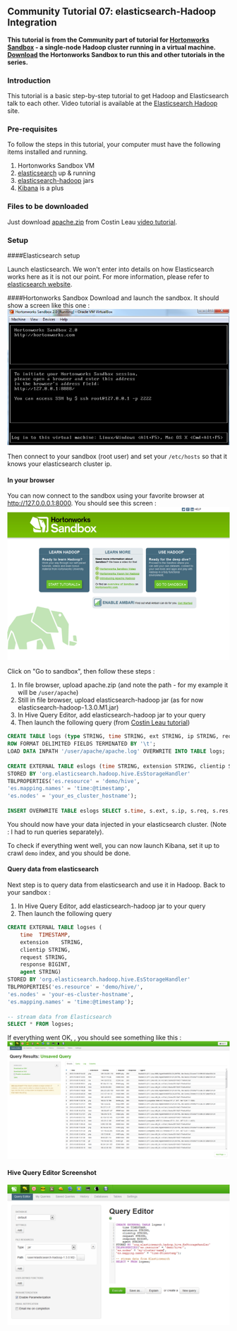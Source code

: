 ## Community Tutorial 07: elasticsearch-Hadoop Integration

**This tutorial is from the Community part of tutorial for [Hortonworks Sandbox](http://hortonworks.com/products/sandbox) - a single-node Hadoop cluster running in a virtual machine. [Download](http://hortonworks.com/products/sandbox) the Hortonworks Sandbox to run this and other tutorials in the series.**

### Introduction

This tutorial is a basic step-by-step tutorial to get Hadoop and Elasticsearch talk to each other. Video tutorial is available at the [Elasticsearch Hadoop](http://www.elasticsearch.org/videos/search-and-analytics-with-hadoop-and-elasticsearch/) site.

### Pre-requisites

To follow the steps in this tutorial, your computer must have the following items installed and running.

1. Hortonworks Sandbox VM
2. [elasticsearch](http://www.elasticsearch.org/overview/elasticsearch/) up & running
3. [elasticsearch-hadoop](http://www.elasticsearch.org/overview/hadoop/) jars 
4. [Kibana](http://www.elasticsearch.org/overview/kibana/) is a plus

### Files to be downloaded

Just download [apache.zip](http://download.elasticsearch.org/hadoop/short-video-1/apache.zip) from Costin Leau [video tutorial](http://www.elasticsearch.org/videos/search-and-analytics-with-hadoop-and-elasticsearch/).

### Setup
####Elasticsearch setup

Launch elasticsearch. We won't enter into details on how Elasticsearch works here as it is not our point. For more information, please refer to [elasticsearch website](http://www.elasticsearch.org/guide/).


####Hortonworks Sandbox
Download and launch the sandbox. It should show a screen like this one : 
![Sandbox start screen](images/tutorial-07/sandbox.png)

Then connect to your sandbox (root user) and set your ```/etc/hosts``` so that it knows your elasticsearch cluster ip.

#### In your browser
You can now connect to the sandbox using your favorite browser at http://127.0.0.0.1:8000. You should see this screen : ![Sandbox welcome screen](images/tutorial-07/welcome_screen.png)

Click on "Go to sandbox", then follow these steps : 

1. In file browser, upload apache.zip (and note the path - for my example it will be ```/user/apache```)
2. Still in file browser, upload elasticsearch-hadoop jar (as for now elasticsearch-hadoop-1.3.0.M1.jar)
2. In Hive Query Editor, add elasticsearch-hadoop jar to your query
3. Then launch the following query (from [Costin Leau tutorial](https://gist.github.com/costin/8025827))
``` sql
CREATE TABLE logs (type STRING, time STRING, ext STRING, ip STRING, req STRING, res INT, bytes INT, phpmem INT, agent STRING)
ROW FORMAT DELIMITED FIELDS TERMINATED BY '\t';
LOAD DATA INPATH '/user/apache/apache.log' OVERWRITE INTO TABLE logs;
 
CREATE EXTERNAL TABLE eslogs (time STRING, extension STRING, clientip STRING, request STRING, response INT, agent STRING)
STORED BY 'org.elasticsearch.hadoop.hive.EsStorageHandler'
TBLPROPERTIES('es.resource' = 'demo/hive',
'es.mapping.names' = 'time:@timestamp',
'es.nodes' = 'your_es_cluster_hostname');
 
INSERT OVERWRITE TABLE eslogs SELECT s.time, s.ext, s.ip, s.req, s.res, s.agent FROM logs s;
```

You should now have your data injected in your elasticsearch cluster. (Note : I had to run queries separately).

To check if everything went well, you can now launch Kibana, set it up to crawl ```demo``` index, and you should be done.

#### Query data from elasticsearch
Next step is to query data from elasticsearch and use it in Hadoop. Back to your sandbox : 
1. In Hive Query Editor, add elasticsearch-hadoop jar to your query
2. Then launch the following query
``` sql
CREATE EXTERNAL TABLE logses (
    time  TIMESTAMP,
    extension    STRING,
    clientip STRING,
    request STRING,
    response BIGINT, 
    agent STRING)
STORED BY 'org.elasticsearch.hadoop.hive.EsStorageHandler'
TBLPROPERTIES('es.resource' = 'demo/hive/', 
'es.nodes' = 'your-es-cluster-hostname', 
'es.mapping.names' = 'time:@timestamp');

-- stream data from Elasticsearch
SELECT * FROM logses;
```

If everything went OK, , you should see something like this : 
![Results from ES](images/tutorial-07/logsFromEs.png)

#### Hive Query Editor Screenshot
![Hive Query Editor Screenshot](images/tutorial-07/hiveQueryEditor.png)
